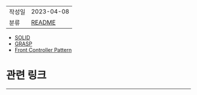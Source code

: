 |               |                       |
|:--------------|:----------------------|
|  작성일          |           2023-04-08  |
|    분류         |          [README](../README.md)             |  

- [SOLID](SOLID.md)
- [GRASP](GRASP.md)
- [Front Controller Pattern](Front%20Controller%20Pattern.md)

# 관련 링크
---